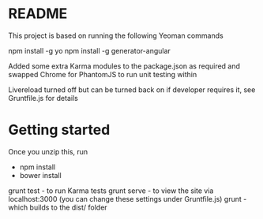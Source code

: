# README

This project is based on running the following Yeoman commands

npm install -g yo
npm install -g generator-angular

Added some extra Karma modules to the package.json as required and swapped Chrome for PhantomJS to run unit testing within

Livereload turned off but can be turned back on if developer requires it, see Gruntfile.js for details

# Getting started

Once you unzip this, run 

- npm install
- bower install

grunt test - to run Karma tests
grunt serve - to view the site via localhost:3000 (you can change these settings under Gruntfile.js)
grunt - which builds to the dist/ folder